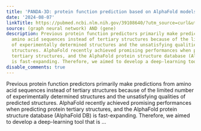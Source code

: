 ```yaml
---
title: 'PANDA-3D: protein function prediction based on AlphaFold models'
date: '2024-08-07'
linkTitle: https://pubmed.ncbi.nlm.nih.gov/39108640/?utm_source=curl&utm_medium=rss&utm_campaign=pubmed-2&utm_content=1x5bM_TNL8gjogAcnslpo2s2PbDe-61JVM2h9yowOYSiZ7Dkrt&fc=20220919211934&ff=20240808182228&v=2.18.0.post9+e462414
source: (graph neural network) AND (gene)
description: Previous protein function predictors primarily make predictions from
  amino acid sequences instead of tertiary structures because of the limited number
  of experimentally determined structures and the unsatisfying qualities of predicted
  structures. AlphaFold recently achieved promising performances when predicting protein
  tertiary structures, and the AlphaFold protein structure database (AlphaFold DB)
  is fast-expanding. Therefore, we aimed to develop a deep-learning tool that is ...
disable_comments: true
---
```

Previous protein function predictors primarily make predictions from amino acid sequences instead of tertiary structures because of the limited number of experimentally determined structures and the unsatisfying qualities of predicted structures. AlphaFold recently achieved promising performances when predicting protein tertiary structures, and the AlphaFold protein structure database (AlphaFold DB) is fast-expanding. Therefore, we aimed to develop a deep-learning tool that is ...